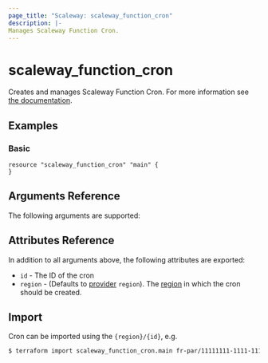 ```yaml
---
page_title: "Scaleway: scaleway_function_cron"
description: |-
Manages Scaleway Function Cron.
---
```


# scaleway_function_cron

Creates and manages Scaleway Function Cron.
For more information see [the documentation](https://developers.scaleway.com/en/products/functions/api/).

## Examples

### Basic

```hcl
resource "scaleway_function_cron" "main" {
}
```

## Arguments Reference

The following arguments are supported:


## Attributes Reference

In addition to all arguments above, the following attributes are exported:

- `id` - The ID of the cron
- `region` - (Defaults to [provider](../index.md#region) `region`). The [region](../guides/regions_and_zones.md#regions) in which the cron should be created.

## Import

Cron can be imported using the `{region}/{id}`, e.g.

```bash
$ terraform import scaleway_function_cron.main fr-par/11111111-1111-1111-1111-111111111111
```
